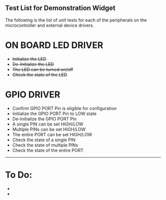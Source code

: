 ## Test List for Demonstration Widget

The following is the list of unit tests for each of the peripherals on the microcontroller and external device drivers. 

# ON BOARD LED DRIVER
- ~~Initialize the LED~~ 
- ~~De-Initialize the LED~~ 
- ~~The LED can be turned on/off~~
- ~~Check the state of the LED~~

# GPIO DRIVER
- Confirm GPIO PORT Pin is eligible for configuration
- Initialize the GPIO PORT Pin to LOW state
- De-Initialize the GPIO PORT Pin
- A single PIN can be set HIGH/LOW
- Multiple PINs can be set HIGH/LOW
- The entire PORT can be set HIGH/LOW
- Check the state of a single PIN
- Check the state of multiple PINs
- Check the state of the entire PORT
---
# To Do:
- 
- 